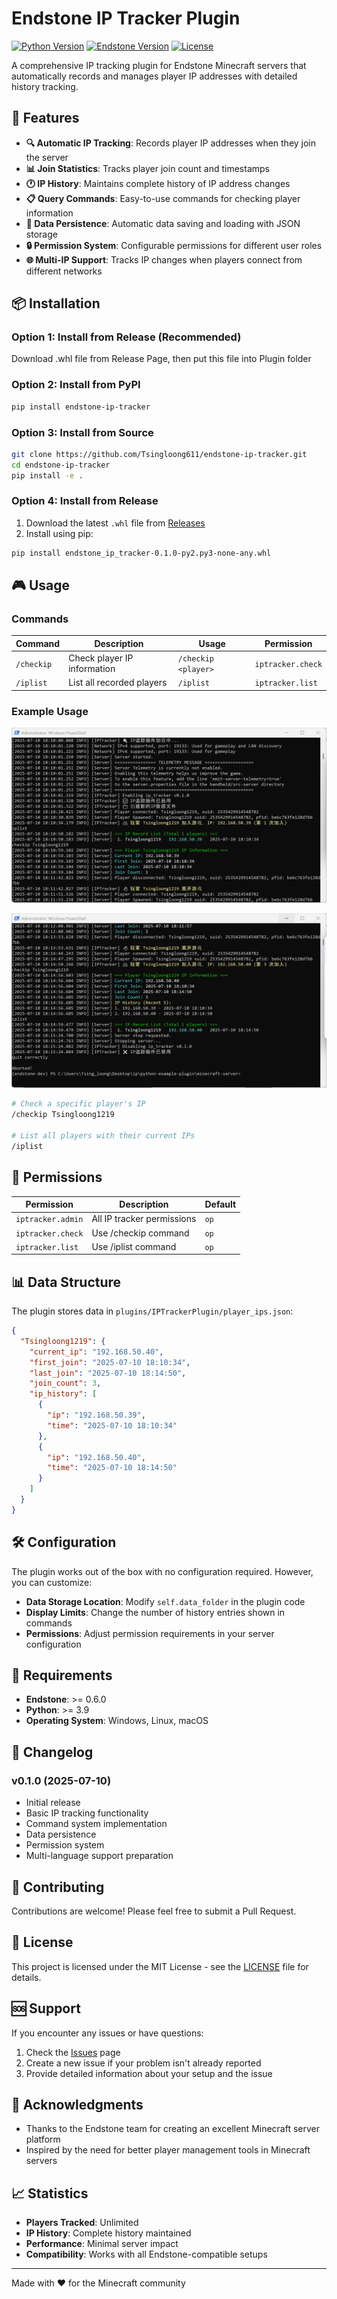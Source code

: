 # Endstone IP Tracker Plugin

[![Python Version](https://img.shields.io/badge/python-3.9%2B-blue.svg)](https://www.python.org/downloads/) [![Endstone Version](https://img.shields.io/badge/endstone-0.6.0%2B-green.svg)](https://github.com/EndstoneMC/endstone) [![License](https://img.shields.io/badge/license-MIT-blue.svg)](https://claude.ai/chat/LICENSE)

A comprehensive IP tracking plugin for Endstone Minecraft servers that automatically records and manages player IP addresses with detailed history tracking.

## 🚀 Features

- **🔍 Automatic IP Tracking**: Records player IP addresses when they join the server
- **📊 Join Statistics**: Tracks player join count and timestamps
- **🕐 IP History**: Maintains complete history of IP address changes
- **📋 Query Commands**: Easy-to-use commands for checking player information
- **💾 Data Persistence**: Automatic data saving and loading with JSON storage
- **🔒 Permission System**: Configurable permissions for different user roles
- **🌐 Multi-IP Support**: Tracks IP changes when players connect from different networks

## 📦 Installation
### Option 1: Install from Release (Recommended)

Download .whl file from Release Page, then put this file into Plugin folder

### Option 2: Install from PyPI

```bash
pip install endstone-ip-tracker
```

### Option 3: Install from Source

```bash
git clone https://github.com/Tsingloong611/endstone-ip-tracker.git
cd endstone-ip-tracker
pip install -e .
```

### Option 4: Install from Release

1. Download the latest `.whl` file from [Releases](https://github.com/Tsingloong611/endstone-ip-tracker/releases)
2. Install using pip:

```bash
pip install endstone_ip_tracker-0.1.0-py2.py3-none-any.whl
```

## 🎮 Usage

### Commands

| Command    | Description                 | Usage               | Permission        |
| ---------- | --------------------------- | ------------------- | ----------------- |
| `/checkip` | Check player IP information | `/checkip <player>` | `iptracker.check` |
| `/iplist`  | List all recorded players   | `/iplist`           | `iptracker.list`  |
### Example Usage

![image-20250710183324806](.\img\image-20250710183324806.png)

![image-20250710183439852](.\img\image-20250710183439852.png)

```bash
# Check a specific player's IP
/checkip Tsingloong1219

# List all players with their current IPs
/iplist
```

## 🔐 Permissions

| Permission        | Description                | Default |
| ----------------- | -------------------------- | ------- |
| `iptracker.admin` | All IP tracker permissions | `op`    |
| `iptracker.check` | Use /checkip command       | `op`    |
| `iptracker.list`  | Use /iplist command        | `op`    |

## 📊 Data Structure

The plugin stores data in `plugins/IPTrackerPlugin/player_ips.json`:

```json
{
  "Tsingloong1219": {
    "current_ip": "192.168.50.40",
    "first_join": "2025-07-10 18:10:34",
    "last_join": "2025-07-10 18:14:50",
    "join_count": 3,
    "ip_history": [
      {
        "ip": "192.168.50.39",
        "time": "2025-07-10 18:10:34"
      },
      {
        "ip": "192.168.50.40",
        "time": "2025-07-10 18:14:50"
      }
    ]
  }
}
```

## 🛠️ Configuration

The plugin works out of the box with no configuration required. However, you can customize:

- **Data Storage Location**: Modify `self.data_folder` in the plugin code
- **Display Limits**: Change the number of history entries shown in commands
- **Permissions**: Adjust permission requirements in your server configuration

## 🔧 Requirements

- **Endstone**: >= 0.6.0
- **Python**: >= 3.9
- **Operating System**: Windows, Linux, macOS

## 📝 Changelog

### v0.1.0 (2025-07-10)

- Initial release
- Basic IP tracking functionality
- Command system implementation
- Data persistence
- Permission system
- Multi-language support preparation

## 🤝 Contributing

Contributions are welcome! Please feel free to submit a Pull Request.

## 📄 License

This project is licensed under the MIT License - see the [LICENSE](https://claude.ai/chat/LICENSE) file for details.

## 🆘 Support

If you encounter any issues or have questions:

1. Check the [Issues](https://github.com/Tsingloong611/endstone-ip-tracker/issues) page
2. Create a new issue if your problem isn't already reported
3. Provide detailed information about your setup and the issue

## 🙏 Acknowledgments

- Thanks to the Endstone team for creating an excellent Minecraft server platform
- Inspired by the need for better player management tools in Minecraft servers

## 📈 Statistics

- **Players Tracked**: Unlimited
- **IP History**: Complete history maintained
- **Performance**: Minimal server impact
- **Compatibility**: Works with all Endstone-compatible setups

------

Made with ❤️ for the Minecraft community
